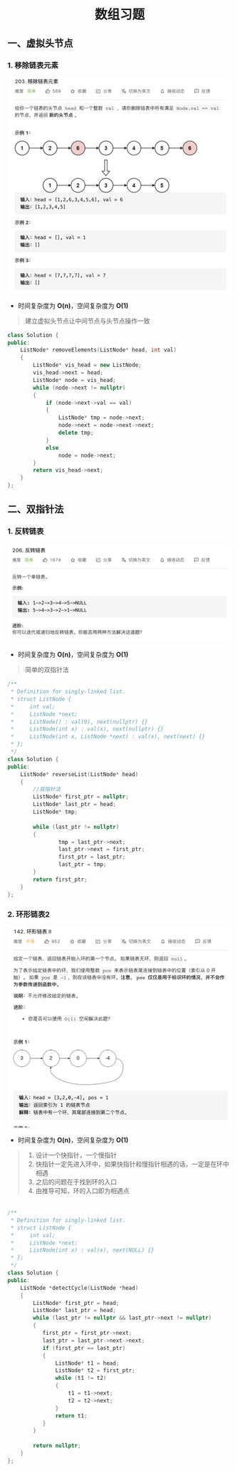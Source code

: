 <!--
 * @Author: yinzhicun
 * @Date: 2021-04-10 23:18:09
 * @LastEditTime: 2021-04-10 23:36:49
 * @LastEditors: Please set LastEditors
 * @Description: In User Settings Edit
 * @FilePath: /Leetcode_Note/data_structure/note_chain.md
-->

# <center>数组习题</center>

## 一、虚拟头节点
### 1. 移除链表元素
![](./picture/203.png)
- 时间复杂度为 **O(n)**，空间复杂度为 **O(1)**
> 建立虚拟头节点让中间节点与头节点操作一致

```cpp
class Solution {
public:
    ListNode* removeElements(ListNode* head, int val) 
    {
        ListNode* vis_head = new ListNode;
        vis_head->next = head;
        ListNode* node = vis_head;
        while (node->next != nullptr)
        {
            if (node->next->val == val)
            {   
                ListNode* tmp = node->next;
                node->next = node->next->next;
                delete tmp;
            }
            else
                node = node->next;
        }
        return vis_head->next;
    }
};
```

## 二、双指针法
### 1. 反转链表
![](./picture/206.png)
- 时间复杂度为 **O(n)**，空间复杂度为 **O(1)**
> 简单的双指针法

```cpp
/**
 * Definition for singly-linked list.
 * struct ListNode {
 *     int val;
 *     ListNode *next;
 *     ListNode() : val(0), next(nullptr) {}
 *     ListNode(int x) : val(x), next(nullptr) {}
 *     ListNode(int x, ListNode *next) : val(x), next(next) {}
 * };
 */
class Solution {
public:
    ListNode* reverseList(ListNode* head) 
    {
        //双指针法
        ListNode* first_ptr = nullptr;
        ListNode* last_ptr = head;
        ListNode* tmp;

        while (last_ptr != nullptr)
        {   
                tmp = last_ptr->next;
                last_ptr->next = first_ptr;
                first_ptr = last_ptr;  
                last_ptr = tmp;
        }
        return first_ptr;
    }
};
```

### 2. 环形链表2
![](./picture/142.png)
- 时间复杂度为 **O(n)**，空间复杂度为 **O(1)**
> 1. 设计一个快指针，一个慢指针
> 2. 快指针一定先进入环中，如果快指针和慢指针相遇的话，一定是在环中相遇
> 3. 之后的问题在于找到环的入口
> 4. 由推导可知，环的入口即为相遇点

```cpp

/**
 * Definition for singly-linked list.
 * struct ListNode {
 *     int val;
 *     ListNode *next;
 *     ListNode(int x) : val(x), next(NULL) {}
 * };
 */
class Solution {
public:
    ListNode *detectCycle(ListNode *head) 
    {
        ListNode* first_ptr = head;
        ListNode* last_ptr = head;
        while (last_ptr != nullptr && last_ptr->next != nullptr)
        {
           first_ptr = first_ptr->next;
           last_ptr = last_ptr->next->next;
           if (first_ptr == last_ptr)
           {
               ListNode* t1 = head;
               ListNode* t2 = first_ptr;
               while (t1 != t2)
               {
                   t1 = t1->next;
                   t2 = t2->next;
               }
               return t1;
           }
        }

        return nullptr;     
    }
};
```